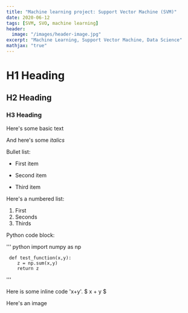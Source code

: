 ```yaml
---
title: "Machine learning project: Support Vector Machine (SVM)"
date: 2020-06-12
tags: [SVM, SVO, machine learning]
header:
  image: "/images/header-image.jpg"
excerpt: "Machine Learning, Support Vector Machine, Data Science"
mathjax: "true"
---
```


# H1 Heading

## H2 Heading

### H3 Heading

Here's some basic text

And here's some *italics*

Bullet list:
* First item
+ Second item
- Third item

Here's a numbered list:
1. First
2. Seconds
3. Thirds

Python code block:

''' python
	 import numpy as np

	 def test_function(x,y):
	 	z = np.sum(x,y)
	 	return z
'''

Here is some inline code 'x+y'.
$ x + y $

Here's an image
<img src ="{{ site.url }}{{ site.baseurl }}/images/bio-image.jpg" alt=""> 

